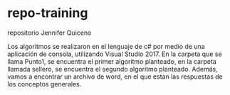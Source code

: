 # repo-training
repositorio Jennifer Quiceno

Los algoritmos se realizaron en el lenguaje de c# por medio de una aplicación de consola, utilizando Visual Studio 2017. En la carpeta que se llama Punto1, se encuentra el primer algoritmo planteado, en la carpeta llamada sellero, se encuentra el segundo algoritmo planteado. Además, vamos a encontrar un archivo de word, en el que estan las respuestas de los conceptos generales.
